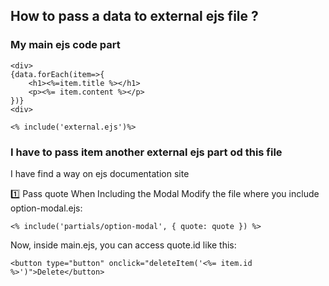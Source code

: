 ## How to pass a data to external ejs file ?

### My main ejs code part

```ejs
<div>
{data.forEach(item=>{
    <h1><%=item.title %></h1>
    <p><%= item.content %></p>
})}
<div>

<% include('external.ejs')%>
```

### I have to pass item another external ejs part od this file

I have find a way on ejs documentation site

1️⃣ Pass quote When Including the Modal
Modify the file where you include option-modal.ejs:

```ejs
<% include('partials/option-modal', { quote: quote }) %>

```

Now, inside main.ejs, you can access quote.id like this:

```ejs
<button type="button" onclick="deleteItem('<%= item.id %>')">Delete</button>
```

